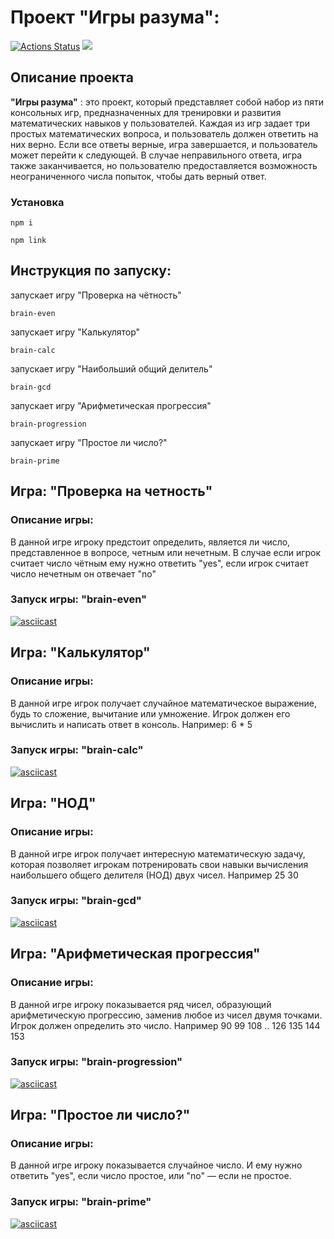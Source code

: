 # Проект "Игры разума":
[![Actions Status](https://github.com/veganxjihad/frontend-project-44/workflows/hexlet-check/badge.svg)](https://github.com/veganxjihad/frontend-project-44/actions)
<a href= "https://api.codeclimate.com/v1/badges/8d25e53d2cad9916a010/maintainability"><img src="https://api.codeclimate.com/v1/badges/5f7f7d0fc690a4b22dc1/maintainability" /></a>

## Описание проекта

__"Игры разума"__ : это проект, который представляет собой набор из пяти консольных игр, предназначенных для тренировки и развития математических навыков у пользователей. Каждая из игр задает три простых математических вопроса, и пользователь должен ответить на них верно. Если все ответы верные, игра завершается, и пользователь может перейти к следующей. В случае неправильного ответа, игра также заканчивается, но пользователю предоставляется возможность неограниченного числа попыток, чтобы дать верный ответ.

### Установка

```
npm i
```
```
npm link
```

## Инструкция по запуску:

запускает игру "Проверка на чётность"

```
brain-even
```

запускает игру "Калькулятор"

```
brain-calc
```

запускает игру "Наибольший общий делитель"

```
brain-gcd
```

запускает игру "Арифметическая прогрессия"

```
brain-progression
```

запускает игру "Простое ли число?"

```
brain-prime
```

## Игра: "Проверка на четность"
### Описание игры:
В данной игре игроку предстоит определить, является ли число, представленное в вопросе, четным или нечетным. В случае если игрок считает число чётным ему нужно ответить "yes", если игрок считает число нечетным он отвечает "no" 
### Запуск игры: __"brain-even"__

[![asciicast](https://asciinema.org/a/600598.svg)](https://asciinema.org/a/600598)

## Игра: "Калькулятор"
### Описание игры:
В данной игре игрок получает случайное математическое выражение, будь то сложение, вычитание или умножение. Игрок должен его вычислить и написать ответ в консоль. Например: 6 * 5
### Запуск игры: __"brain-calc"__

[![asciicast](https://asciinema.org/a/600600.svg)](https://asciinema.org/a/600600)

## Игра: "НОД"
### Описание игры:
В данной игре игрок получает интересную математическую задачу, которая позволяет игрокам потренировать свои навыки вычисления наибольшего общего делителя (НОД) двух чисел. Например 25 30
### Запуск игры: __"brain-gcd"__

[![asciicast](https://asciinema.org/a/600605.svg)](https://asciinema.org/a/600605)

## Игра: "Арифметическая прогрессия"
### Описание игры:
В данной игре игроку показывается ряд чисел, образующий арифметическую прогрессию, заменив любое из чисел двумя точками. Игрок должен определить это число. Например 90 99 108 .. 126 135 144 153
### Запуск игры: __"brain-progression"__

[![asciicast](https://asciinema.org/a/600606.svg)](https://asciinema.org/a/600606)

## Игра: "Простое ли число?"
### Описание игры:
В данной игре игроку показывается случайное число. И ему нужно ответить "yes", если число простое, или "no" — если не простое.
### Запуск игры: __"brain-prime"__

[![asciicast](https://asciinema.org/a/600608.svg)](https://asciinema.org/a/600608)